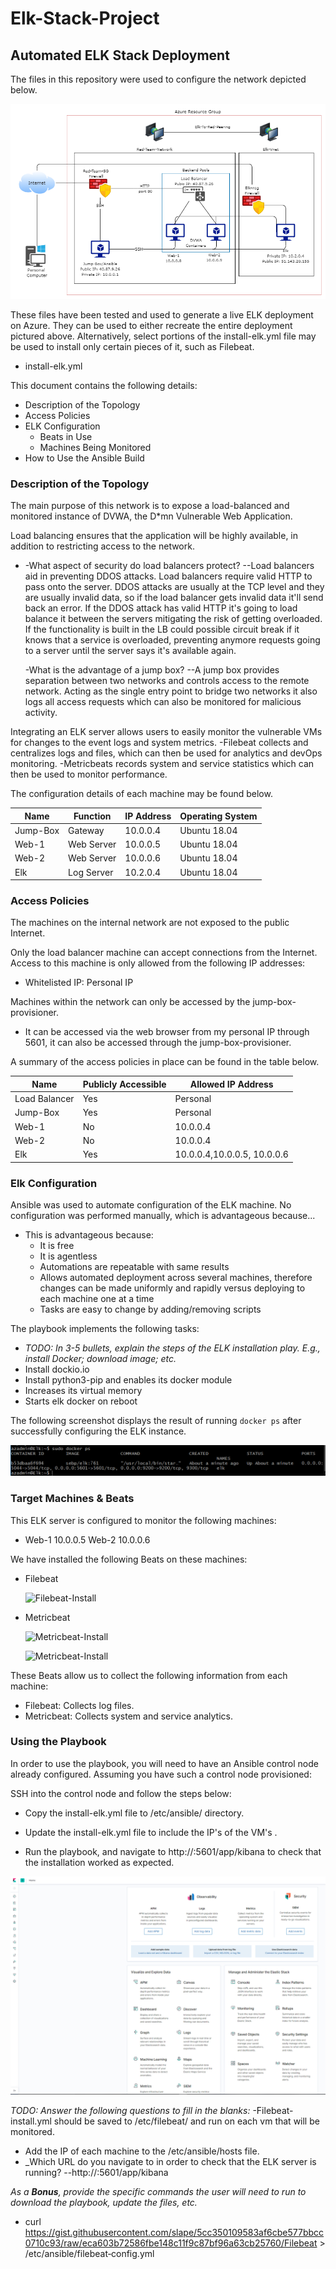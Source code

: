 # Elk-Stack-Project
## Automated ELK Stack Deployment

The files in this repository were used to configure the network depicted below.

![Red-Team Network Diagram](Diagrams/Elkstack.png)



These files have been tested and used to generate a live ELK deployment on Azure. They can be used to either recreate the entire deployment pictured above. Alternatively, select portions of the install-elk.yml file may be used to install only certain pieces of it, such as Filebeat.

  - install-elk.yml

This document contains the following details:
- Description of the Topology
- Access Policies
- ELK Configuration
  - Beats in Use
  - Machines Being Monitored
- How to Use the Ansible Build


### Description of the Topology

The main purpose of this network is to expose a load-balanced and monitored instance of DVWA, the D*mn Vulnerable Web Application.

Load balancing ensures that the application will be highly available, in addition to restricting access to the network.
- -What aspect of security do load balancers protect?
     --Load balancers aid in preventing DDOS attacks.  Load balancers require valid HTTP to pass onto the server. DDOS attacks are usually at the TCP level and they are usually invalid data, so if the load balancer gets invalid data it'll send back an error.  If the DDOS attack has valid HTTP it's going to load balance it between the servers mitigating the risk of getting overloaded.  If the functionality is built in the LB could possible circuit break if it knows that a service is overloaded, preventing anymore requests going to a server until the server says it's available again. 

  -What is the advantage of a jump box?
     --A jump box provides separation between two networks and controls access to the remote network. Acting as the single entry point to bridge two networks it also logs all access requests which can also be monitored for malicious activity.
  

Integrating an ELK server allows users to easily monitor the vulnerable VMs for changes to the event logs and system metrics.
-Filebeat collects and centralizes logs and files, which can then be used for analytics and devOps monitoring.
-Metricbeats records system and service statistics which can then be used to monitor performance.

The configuration details of each machine may be found below.

| Name     | Function   | IP Address | Operating System |
|----------|------------|------------|------------------|
| Jump-Box | Gateway    | 10.0.0.4   | Ubuntu 18.04     |
| Web-1    | Web Server | 10.0.0.5   | Ubuntu 18.04     |
| Web-2    | Web Server | 10.0.0.6   | Ubuntu 18.04     |
| Elk      | Log Server | 10.2.0.4   | Ubuntu 18.04     |

### Access Policies

The machines on the internal network are not exposed to the public Internet. 

Only the load balancer machine can accept connections from the Internet. Access to this machine is only allowed from the following IP addresses: 
- Whitelisted IP: Personal IP

Machines within the network can only be accessed by the jump-box-provisioner.
- It can be accessed via the web browser from my personal IP through 5601, it can also be accessed through the jump-box-provisioner. 

A summary of the access policies in place can be found in the table below.

| Name          | Publicly Accessible | Allowed IP Address          |
|---------------|---------------------|-----------------------------|
| Load Balancer | Yes                 | Personal                    |
| Jump-Box      | Yes                 | Personal                    |
| Web-1         | No                  | 10.0.0.4                    |
| Web-2         | No                  | 10.0.0.4                    |
| Elk           | Yes                 | 10.0.0.4,10.0.0.5, 10.0.0.6 |

### Elk Configuration

Ansible was used to automate configuration of the ELK machine. No configuration was performed manually, which is advantageous because...
- This is advantageous because:
  - It is free
  - It is agentless
  - Automations are repeatable with same results
  - Allows automated deployment across several machines, therefore changes can be made uniformly and rapidly    versus deploying to each machine one at a time
  - Tasks are easy to change by adding/removing scripts
  

The playbook implements the following tasks:
- _TODO: In 3-5 bullets, explain the steps of the ELK installation play. E.g., install Docker; download image; etc._
- Install dockio.io
- Install python3-pip and enables its docker module
- Increases its virtual memory
- Starts elk docker on reboot

The following screenshot displays the result of running `docker ps` after successfully configuring the ELK instance.

![TODO: Update the path with the name of your screenshot of docker ps output](Diagrams/elk_docker.PNG)

### Target Machines & Beats
This ELK server is configured to monitor the following machines:
- Web-1 10.0.0.5
  Web-2 10.0.0.6

We have installed the following Beats on these machines:
- Filebeat
 
  ![Filebeat-Install](Ansible/FilebeatInstall.yml)

- Metricbeat
 
   ![Metricbeat-Install](Ansible/MetricbeatConfig.yml)
 
  ![Metricbeat-Install](Ansible/MetricbeatInstall.yml)

These Beats allow us to collect the following information from each machine:
- Filebeat: Collects log files.
- Metricbeat: Collects system and service analytics.

### Using the Playbook
In order to use the playbook, you will need to have an Ansible control node already configured. Assuming you have such a control node provisioned: 

SSH into the control node and follow the steps below:
- Copy the install-elk.yml file to /etc/ansible/ directory.
  
- Update the install-elk.yml file to include the IP's of the VM's .
- Run the playbook, and navigate to http://<elk-IP>:5601/app/kibana to check that the installation worked as expected.

![kibana](Diagrams/kibana.PNG)

_TODO: Answer the following questions to fill in the blanks:_
-Filebeat-install.yml should be saved to /etc/filebeat/ and run on each vm that will be monitored.
- Add the IP of each machine to the /etc/ansible/hosts file.
- _Which URL do you navigate to in order to check that the ELK server is running?
   --http://<elk-IP>:5601/app/kibana

_As a **Bonus**, provide the specific commands the user will need to run to download the playbook, update the files, etc._

- curl https://gist.githubusercontent.com/slape/5cc350109583af6cbe577bbcc0710c93/raw/eca603b72586fbe148c11f9c87bf96a63cb25760/Filebeat > /etc/ansible/filebeat‐config.yml

